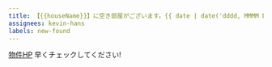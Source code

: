 ```yaml
---
title: 【{{houseName}}】に空き部屋がございます。{{ date | date('dddd, MMMM Do') }}
assignees: kevin-hans
labels: new-found
---
```


[物件HP]({{homePage}})
早くチェックしてください!
